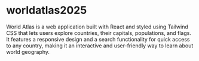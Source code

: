 # worldatlas2025

World Atlas is a web application built with React and styled using Tailwind CSS that lets users explore countries, their capitals, populations, and flags. It features a responsive design and a search functionality for quick access to any country, making it an interactive and user-friendly way to learn about world geography.
